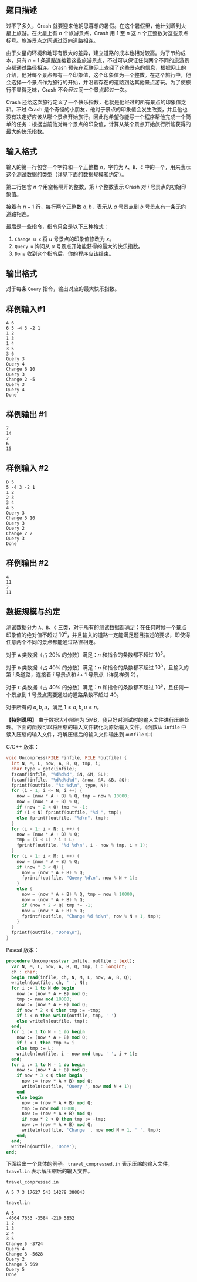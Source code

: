 ## 题目描述

过不了多久，Crash 就要迎来他朝思暮想的暑假。在这个暑假里，他计划着到火星上旅游。在火星上有 $n$ 个旅游景点，Crash 用 $1$ 至 $n$ 这 $n$ 个正整数对这些景点标号。旅游景点之间通过双向道路相连。

由于火星的环境和地球有很大的差异，建立道路的成本也相对较高。为了节约成本，只有 $n-1$ 条道路连接着这些旅游景点，不过可以保证任何两个不同的旅游景点都通过路径相连。Crash 预先在互联网上查阅了这些景点的信息，根据网上的介绍，他对每个景点都有一个印象值，这个印象值为一个整数。在这个旅行中，他会选择一个景点作为旅行的开始，并沿着存在的道路到达其他景点游玩。为了使旅行不显得乏味，Crash 不会经过同一个景点超过一次。

Crash 还给这次旅行定义了一个快乐指数，也就是他经过的所有景点的印象值之和。不过 Crash 是个奇怪的小朋友，他对于景点的印象值会发生改变，并且他也没有决定好应该从哪个景点开始旅行。因此他希望你能写一个程序帮他完成一个简单的任务：根据当前他对每个景点的印象值，计算从某个景点开始旅行所能获得的最大的快乐指数。

## 输入格式

输入的第一行包含一个字符和一个正整数 $n$，字符为 `A`、`B`、`C` 中的一个，用来表示这个测试数据的类型（详见下面的数据规模和约定）。

第二行包含 $n$ 个用空格隔开的整数，第 $i$ 个整数表示 Crash 对 $i$ 号景点的初始印象值。

接着有 $n-1$ 行，每行两个正整数 $a,b$，表示从 $a$ 号景点到 $b$ 号景点有一条无向道路相连。

最后是一些指令，指令只会是以下三种格式：

1. `Change u x` 将 $u$ 号景点的印象值修改为 $x$。
2. `Query u` 询问从 $u$ 号景点开始能获得的最大的快乐指数。
3. `Done` 收到这个指令后，你的程序应该结束。

## 输出格式

对于每条 `Query` 指令，输出对应的最大快乐指数。

## 样例输入#1

```plain
A 6
6 5 -4 3 -2 1
1 2
1 3
1 4
3 5
3 6
Query 3
Query 4
Change 6 10
Query 3
Change 2 -5
Query 3
Query 4
Done
```

## 样例输出 #1

```plain
7
14
7
6
15
```

## 样例输入 #2

```plain
B 5
5 -4 3 -2 1
1 2
2 3
3 4
4 5
Query 3
Change 5 10
Query 3
Query 2
Change 2 2
Query 3
Done
```

## 样例输出 #2

```plain
4
11
7
11
```

## 数据规模与约定

测试数据分为 `A`、`B`、`C` 三类，对于所有的测试数据都满足：在任何时候一个景点印象值的绝对值不超过 $10^4$，并且输入的道路一定能满足题目描述的要求，即使得任意两个不同的景点都能通过路径相连。

对于 `A` 类数据（占 $20\%$ 的分数）满足：$n$ 和指令的条数都不超过 $10^3$。

对于 `B` 类数据（占 $40\%$ 的分数）满足：$n$ 和指令的条数都不超过 $10^5$，且输入的第 $i$ 条道路，连接着 $i$ 号景点和 $i+1$ 号景点（详见样例 2）。

对于 `C` 类数据（占 $40\%$ 的分数）满足：$n$ 和指令的条数都不超过 $10^5$，且任何一个景点到 $1$ 号景点需要通过的道路条数不超过 $40$。

对于所有的 $a,b,u$，满足 $1\leq a,b,u\leq n$。

**【特别说明】** 由于数据大小限制为 5MB，我只好对测试时的输入文件进行压缩处理。下面的函数可以将压缩的输入文件转化为原始输入文件。（函数从 `infile` 中读入压缩的输入文件，将解压缩后的输入文件输出到 `outfile` 中）

C/C++ 版本：

```cpp
void Uncompress(FILE *infile, FILE *outfile) {
  int N, M, L, now, A, B, Q, tmp, i;
  char type = getc(infile);
  fscanf(infile, "%d%d%d", &N, &M, &L);
  fscanf(infile, "%d%d%d%d", &now, &A, &B, &Q);
  fprintf(outfile, "%c %d\n", type, N);
  for (i = 1; i <= N; i ++) {
    now = (now * A + B) % Q, tmp = now % 10000;
    now = (now * A + B) % Q; 
    if (now * 2 < Q) tmp *= -1;
    if (i < N) fprintf(outfile, "%d ", tmp);
    else fprintf(outfile, "%d\n", tmp);
  }
  for (i = 1; i < N; i ++) {
    now = (now * A + B) % Q;
    tmp = (i < L) ? i : L;
    fprintf(outfile, "%d %d\n", i - now % tmp, i + 1);
  }
  for (i = 1; i < M; i ++) {
    now = (now * A + B) % Q;
    if (now * 3 < Q) {
      now = (now * A + B) % Q;
      fprintf(outfile, "Query %d\n", now % N + 1);
    }
    else {
      now = (now * A + B) % Q, tmp = now % 10000;
      now = (now * A + B) % Q;
      if (now * 2 < Q) tmp *= -1;
      now = (now * A + B) % Q;
      fprintf(outfile, "Change %d %d\n", now % N + 1, tmp);
    }
  }
  fprintf(outfile, "Done\n");
}
```

Pascal 版本：

```pascal
procedure Uncompress(var infile, outfile : text);
  var N, M, L, now, A, B, Q, tmp, i : longint;
  ch : char;
  begin read(infile, ch, N, M, L, now, A, B, Q);
  writeln(outfile, ch, ' ', N);
  for i := 1 to N do begin
    now := (now * A + B) mod Q;
    tmp := now mod 10000;
    now := (now * A + B) mod Q;
    if now * 2 < Q then tmp := -tmp;
    if i < n then write(outfile, tmp, ' ')
    else writeln(outfile, tmp);
  end;
  for i := 1 to N - 1 do begin
    now := (now * A + B) mod Q;
    if i < L then tmp := i
    else tmp := L;
    writeln(outfile, i - now mod tmp, ' ', i + 1);
  end;
  for i := 1 to M - 1 do begin
    now := (now * A + B) mod Q;
    if now * 3 < Q then begin
      now := (now * A + B) mod Q;
      writeln(outfile, 'Query ', now mod N + 1);
    end
    else begin
      now := (now * A + B) mod Q;
      tmp := now mod 10000;
      now := (now * A + B) mod Q;
      if now * 2 < Q then tmp := -tmp;
      now := (now * A + B) mod Q;
      writeln(outfile, 'Change ', now mod N + 1, ' ', tmp);
    end;
  end;
  writeln(outfile, 'Done');
end;
```

下面给出一个具体的例子。`travel_compressed.in` 表示压缩的输入文件， `travel.in` 表示解压缩后的输入文件。

`travel_compressed.in`

```plain
A 5 7 3 17627 543 14278 380043
```

`travel.in`

```plain
A 5
-4664 7653 -3584 -210 5852
1 2
1 3
2 4
3 5
Change 5 -3724
Query 4
Change 3 -5628
Query 2
Change 5 569
Query 5
Done
```


